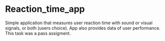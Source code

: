 # Reaction_time_app
Simple application that measures user reaction time with sound or visual signals, or both (users choice). App also provides data of user performance. This task was a pass assigment.
